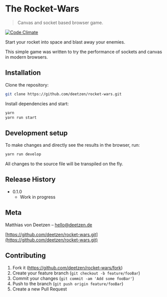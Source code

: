 # The Rocket-Wars
> Canvas and socket based browser game.

[![Code Climate](https://codeclimate.com/github/deetzen/rocket-wars/badges/gpa.svg)](https://codeclimate.com/github/deetzen/rocket-wars)

Start your rocket into space and blast away your enemies.
 
This simple game was written to try the performance of sockets and canvas in modern browsers.

## Installation

Clone the repository:

```sh
git clone https://github.com/deetzen/rocket-wars.git
```

Install dependencies and start:

```sh
yarn
yarn run start
```

## Development setup

To make changes and directly see the results in the browser, run:

```sh
yarn run develop
```

All changes to the source file will be transpiled on the fly.

## Release History

* 0.1.0
    * Work in progress

## Meta

Matthias von Deetzen – hello@deetzen.de

[https://github.com/deetzen/rocket-wars.git](https://github.com/deetzen/rocket-wars.git)

## Contributing

1. Fork it (<https://github.com/deetzen/rocket-wars/fork>)
2. Create your feature branch (`git checkout -b feature/fooBar`)
3. Commit your changes (`git commit -am 'Add some fooBar'`)
4. Push to the branch (`git push origin feature/fooBar`)
5. Create a new Pull Request
